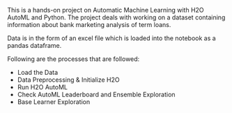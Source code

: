 This is a hands-on project on Automatic Machine Learning with H2O AutoML and Python.
The project deals with working on a dataset containing information about bank marketing analysis of term loans.

Data is in the form of an excel file which is loaded into the notebook as a pandas dataframe.

Following are the processes that are followed:
* Load the Data
* Data Preprocessing & Initialize H2O
* Run H2O AutoML
* Check AutoML Leaderboard and Ensemble Exploration
* Base Learner Exploration
